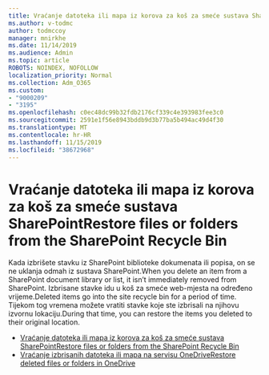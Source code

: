 ```yaml
---
title: Vraćanje datoteka ili mapa iz korova za koš za smeće sustava SharePoint
ms.author: v-todmc
author: todmccoy
manager: mnirkhe
ms.date: 11/14/2019
ms.audience: Admin
ms.topic: article
ROBOTS: NOINDEX, NOFOLLOW
localization_priority: Normal
ms.collection: Adm_O365
ms.custom:
- "9000209"
- "3195"
ms.openlocfilehash: c0ec48dc99b32fdb2176cf339c4e393983fee3c0
ms.sourcegitcommit: 2591e1f56e8943bddb9d3b77ba5b494ac49d4f30
ms.translationtype: MT
ms.contentlocale: hr-HR
ms.lasthandoff: 11/15/2019
ms.locfileid: "38672968"
---
```

# <a name="restore-files-or-folders-from-the-sharepoint-recycle-bin"></a><span data-ttu-id="5cdcf-102">Vraćanje datoteka ili mapa iz korova za koš za smeće sustava SharePoint</span><span class="sxs-lookup"><span data-stu-id="5cdcf-102">Restore files or folders from the SharePoint Recycle Bin</span></span> 

<span data-ttu-id="5cdcf-103">Kada izbrišete stavku iz SharePoint biblioteke dokumenata ili popisa, on se ne uklanja odmah iz sustava SharePoint.</span><span class="sxs-lookup"><span data-stu-id="5cdcf-103">When you delete an item from a SharePoint document library or list, it isn’t immediately removed from SharePoint.</span></span> <span data-ttu-id="5cdcf-104">Izbrisane stavke idu u koš za smeće web-mjesta na određeno vrijeme.</span><span class="sxs-lookup"><span data-stu-id="5cdcf-104">Deleted items go into the site recycle bin for a period of time.</span></span> <span data-ttu-id="5cdcf-105">Tijekom tog vremena možete vratiti stavke koje ste izbrisali na njihovu izvornu lokaciju.</span><span class="sxs-lookup"><span data-stu-id="5cdcf-105">During that time, you can restore the items you deleted to their original location.</span></span>

- [<span data-ttu-id="5cdcf-106">Vraćanje datoteka ili mapa iz korova za koš za smeće sustava SharePoint</span><span class="sxs-lookup"><span data-stu-id="5cdcf-106">Restore files or folders from the SharePoint Recycle Bin</span></span>](https://support.office.com/article/Restore-items-in-the-Recycle-Bin-of-a-SharePoint-site-6df466b6-55f2-4898-8d6e-c0dff851a0be)
- [<span data-ttu-id="5cdcf-107">Vraćanje izbrisanih datoteka ili mapa na servisu OneDrive</span><span class="sxs-lookup"><span data-stu-id="5cdcf-107">Restore deleted files or folders in OneDrive</span></span>](https://support.office.com/article/restore-deleted-files-or-folders-in-onedrive-949ada80-0026-4db3-a953-c99083e6a84f)
